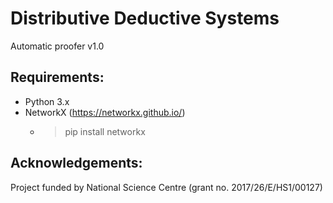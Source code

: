 # Distributive Deductive Systems
Automatic proofer v1.0
 
## Requirements:
* Python 3.x
* NetworkX (https://networkx.github.io/)
  * >pip install networkx 

## Acknowledgements:
Project funded by National Science Centre (grant no. 2017/26/E/HS1/00127)
